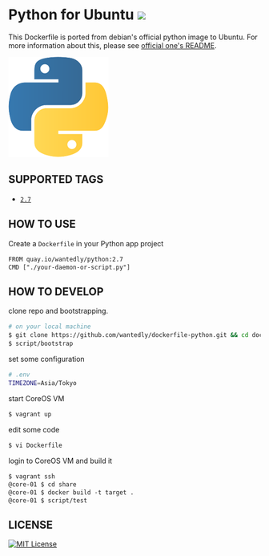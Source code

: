 # Python for Ubuntu [![](https://quay.io/repository/wantedly/python/status)](https://quay.io/repository/wantedly/python)
This Dockerfile is ported from debian's official python image to Ubuntu.
For more information about this, please see [official one's README](https://github.com/docker-library/python).

![](https://raw.githubusercontent.com/docker-library/docs/master/python/logo.png)

## SUPPORTED TAGS

* [`2.7`](2.7/Dockerfile)

## HOW TO USE
Create a `Dockerfile` in your Python app project

```
FROM quay.io/wantedly/python:2.7
CMD ["./your-daemon-or-script.py"]
```

## HOW TO DEVELOP
clone repo and bootstrapping.

```bash
# on your local machine
$ git clone https://github.com/wantedly/dockerfile-python.git && cd dockerfile-python
$ script/bootstrap
```

set some configuration

```bash
# .env
TIMEZONE=Asia/Tokyo
```

start CoreOS VM

```bash
$ vagrant up
```

edit some code

```bash
$ vi Dockerfile
```

login to CoreOS VM and build it
```
$ vagrant ssh
@core-01 $ cd share
@core-01 $ docker build -t target .
@core-01 $ script/test
```

## LICENSE
[![MIT License](http://img.shields.io/badge/license-MIT-blue.svg?style=flat)](LICENSE)
